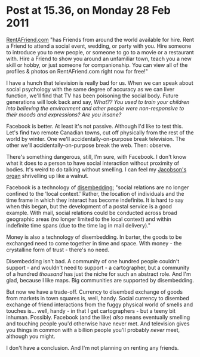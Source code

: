 # Post at 15.36, on Monday 28 Feb 2011

[RentAFriend.com](http://www.rentafriend.com/ "No, really.") "has Friends from
around the world available for hire. Rent a Friend to attend a social event,
wedding, or party with you. Hire someone to introduce you to new people, or
someone to go to a movie or a restaurant with. Hire a Friend to show you
around an unfamiliar town, teach you a new skill or hobby, or just someone for
companionship. You can view all of the profiles & photos on RentAFriend.com
right now for free!"

I have a hunch that television is really bad for us. When we can speak about
social psychology with the same degree of accuracy as we can liver function,
we'll find that TV has been poisoning the social body. Future generations will
look back and say, _What?? You used to train your children into believing the
environment and other people were non-responsive to their moods and
expressions? Are you insane?_

Facebook is better. At least it's not passive. Although I'd like to test this.
Let's find two remote Canadian towns, cut off physically from the rest of the
world by winter. One we'll accidentally-on-purpose break television. The other
we'll accidentally-on-purpose break the web. Then: observe.

There's something dangerous, still, I'm sure, with Facebook. I don't know what
it does to a person to have social interaction without proximity of bodies.
It's weird to do talking without smelling. I can feel my [Jacobson's
organ](http://en.wikipedia.org/wiki/Vomeronasal_organ "Pheromone detection,
behind the nose.") shrivelling up like a walnut.

Facebook is a technology of
[disembedding:](http://answers.yahoo.com/question/index?qid=20090209145318AAlAqlR "Giddens.") "social relations are no longer confined to the 'local context.'
Rather, the location of individuals and the time frame in which they interact
has become indefinite. It is hard to say when this began, but the development
of a postal service is a good example. With mail, social relations could be
conducted across broad geographic areas (no longer limited to the local
context) and within indefinite time spans (due to the time lag in mail
delivery)."

Money is also a technology of disembedding. In barter, the goods to be
exchanged need to come together in time and space. With money - the
crystalline form of trust - there's no need.

Disembedding isn't bad. A community of one hundred people couldn't support -
and wouldn't need to support - a cartographer, but a community of a hundred
_thousand_ has just the niche for such an abstract role. And I'm glad, because
I like maps. Big communities are supported by disembedding.

But now we have a trade-off. Currency to disembed exchange of goods from
markets in town squares is, well, handy. Social currency to disembed exchange
of friend interactions from the fuggy physical world of smells and touches
is... well, handy - in that I get cartographers - but a teeny bit inhuman.
Possibly. Facebook (and the like) _also_ means eventually smelling and
touching people you'd otherwise have never met. And television gives you
things in common with a billion people you'll probably _never_ meet, although
you might.

I don't have a conclusion. And I'm not planning on renting any friends.
